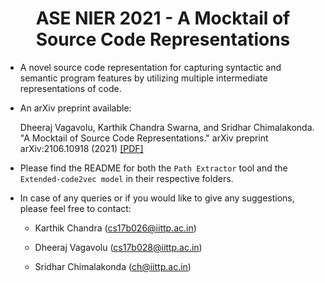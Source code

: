 # <div align="center">**ASE NIER 2021 - A Mocktail of Source Code Representations**</div>
* A novel source code representation for capturing syntactic and semantic program features by utilizing multiple intermediate representations of code.

* An arXiv preprint available:
    
    Dheeraj Vagavolu, Karthik Chandra Swarna, and Sridhar Chimalakonda. "A Mocktail of Source Code Representations." arXiv preprint arXiv:2106.10918 (2021) [[PDF]](https://arxiv.org/abs/2106.10918)

* Please find the README for both the ```Path Extractor``` tool and the ```Extended-code2vec model``` in their respective folders.


* In case of any queries or if you would like to give any suggestions, please feel free to contact:

    - Karthik Chandra (cs17b026@iittp.ac.in) 

    - Dheeraj Vagavolu (cs17b028@iittp.ac.in) 

    - Sridhar Chimalakonda (ch@iittp.ac.in)